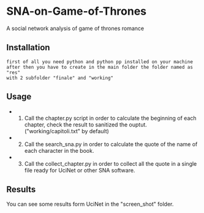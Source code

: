 # SNA-on-Game-of-Thrones
A social network analysis of game of thrones romance

Installation
-----------

	first of all you need python and python pp installed on your machine
	after then you have to create in the main folder the folder named as "res"
	with 2 subfolder "finale" and "working"


Usage
-----------
	
* 1) Call the chapter.py script in order to calculate the beginning of each chapter,
		check the result to sanitized the ouptut. ("working/capitoli.txt" by default)
* 2) Call the search_sna.py in order to calculate the quote of the name of each character in the book.
* 3) Call the collect_chapter.py in order to collect all the quote in a single file ready for UciNet or other SNA software.

Results
-----------

You can see some results form UciNet in the "screen_shot" folder.
